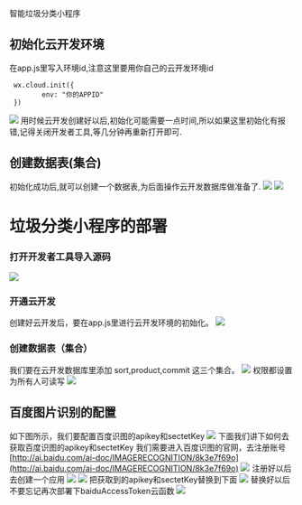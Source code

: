 智能垃圾分类小程序

## 初始化云开发环境

在app.js里写入环境id,注意这里要用你自己的云开发环境id

```
 wx.cloud.init({
        env: "你的APPID"
 })
```

![](https://upload-images.jianshu.io/upload_images/6273713-5ec05dd09bea7825.png?imageMogr2/auto-orient/strip%7CimageView2/2/w/1240)
用时候云开发创建好以后,初始化可能需要一点时间,所以如果这里初始化有报错,记得关闭开发者工具,等几分钟再重新打开即可.

## 创建数据表(集合)

初始化成功后,就可以创建一个数据表,为后面操作云开发数据库做准备了.
![](https://upload-images.jianshu.io/upload_images/6273713-71750afbfe610381.png?imageMogr2/auto-orient/strip%7CimageView2/2/w/1240)
![](https://upload-images.jianshu.io/upload_images/6273713-626976c601f6f44f.png?imageMogr2/auto-orient/strip%7CimageView2/2/w/1240)

# 垃圾分类小程序的部署

### 打开开发者工具导入源码

![](https://upload-images.jianshu.io/upload_images/6273713-30e215ee5ab85494.png?imageMogr2/auto-orient/strip%7CimageView2/2/w/1240)


### 开通云开发

创建好云开发后，要在app.js里进行云开发环境的初始化。
![](https://upload-images.jianshu.io/upload_images/6273713-9b1c6ad30e295d41.png?imageMogr2/auto-orient/strip%7CimageView2/2/w/1240)

### 创建数据表（集合）

我们要在云开发数据库里添加 sort,product,commit 这三个集合。
![](https://upload-images.jianshu.io/upload_images/6273713-d448a4657ed33926.png?imageMogr2/auto-orient/strip%7CimageView2/2/w/1240)
权限都设置为所有人可读写
![](https://upload-images.jianshu.io/upload_images/6273713-a26a99d54bb9c324.png?imageMogr2/auto-orient/strip%7CimageView2/2/w/1240)

## 百度图片识别的配置

如下图所示，我们要配置百度识图的apikey和sectetKey
![](https://upload-images.jianshu.io/upload_images/6273713-05a418d080090819.png?imageMogr2/auto-orient/strip%7CimageView2/2/w/1240)
下面我们讲下如何去获取百度识图的apikey和sectetKey
我们需要进入百度识图的官网，去注册账号
[http://ai.baidu.com/ai-doc/IMAGERECOGNITION/8k3e7f69o](http://ai.baidu.com/ai-doc/IMAGERECOGNITION/8k3e7f69o)
![](https://upload-images.jianshu.io/upload_images/6273713-8d16db2b7839afda.png?imageMogr2/auto-orient/strip%7CimageView2/2/w/1240)
注册好以后去创建一个应用
![](https://upload-images.jianshu.io/upload_images/6273713-872d0205e31fe358.png?imageMogr2/auto-orient/strip%7CimageView2/2/w/1240)
![](https://upload-images.jianshu.io/upload_images/6273713-0326fc97a4ed7896.png?imageMogr2/auto-orient/strip%7CimageView2/2/w/1240)
把获取到的apikey和sectetKey替换到下面
![](https://upload-images.jianshu.io/upload_images/6273713-8487dbae5846e923.png?imageMogr2/auto-orient/strip%7CimageView2/2/w/1240)
替换好以后不要忘记再次部署下baiduAccessToken云函数
![](https://upload-images.jianshu.io/upload_images/6273713-6c63e987aa36b63f.png?imageMogr2/auto-orient/strip%7CimageView2/2/w/1240)


